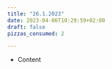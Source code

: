 ```yaml
---
title: "26.1.2023"
date: 2023-04-06T10:29:59+02:00
draft: false
pizzas_consumed: 2

---
```


- Content
